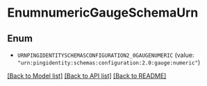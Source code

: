 # EnumnumericGaugeSchemaUrn

## Enum


* `URNPINGIDENTITYSCHEMASCONFIGURATION2_0GAUGENUMERIC` (value: `"urn:pingidentity:schemas:configuration:2.0:gauge:numeric"`)


[[Back to Model list]](../README.md#documentation-for-models) [[Back to API list]](../README.md#documentation-for-api-endpoints) [[Back to README]](../README.md)


